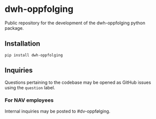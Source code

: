 # dwh-oppfolging
Public repository for the development of the dwh-oppfolging python package.

## Installation
`pip install dwh-oppfolging`

## Inquiries
Questions pertaining to the codebase may be opened as GitHub issues using the `question` label.

### For NAV employees
Internal inquiries may be posted to #dv-oppfølging.
